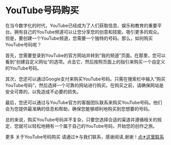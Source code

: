 # YouTube号码购买

在当今数字化的时代，YouTube已经成为了人们获取信息、娱乐和教育的重要平台。拥有自己的YouTube频道可以让您分享您的创意和技能，吸引更多的观众。但是，要创建一个YouTube频道，您需要一个独特的号码。那么，如何购买YouTube号码呢？

首先，您需要登录到YouTube的官方网站并转到“我的频道”页面。在那里，您可以看到“创建自定义网址”的选项。点击它，然后按照页面上的指引来购买一个自定义的YouTube号码。

其次，您还可以通过Google支付来购买YouTube号码。只需在搜索栏中输入“购买YouTube号码”，然后选择一个可靠的网站进行购买。在购买之前，请确保网站是安全可靠的，以免造成不必要的损失。

最后，您还可以通过与YouTube官方的客服团队联系来购买YouTube号码。他们会为您提供最准确的信息和帮助，确保您能够顺利地购买到您想要的号码。

总的来说，购买YouTube号码并不复杂，只要您选择合适的渠道并遵循相关的规定，您就可以轻松地拥有一个属于自己的YouTube号码，开始您的创作之旅。

更多 关于YouTube号码购买 请通过✈与我们联系，感谢阅读,谢谢！[点✈这里联系](https://a.k02.cc)